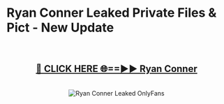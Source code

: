 # Ryan Conner Leaked Private Files & Pict - New Update
<br>
<div align="center">
<h2><a href="https://mediafilles.blogspot.com/?title=Ryan_Conner" rel="nofollow">🔴 CLICK HERE 🌐==►► Ryan Conner</a></h2>
<br>
<a href="https://mediafilles.blogspot.com/?title=Ryan_Conner" rel="nofollow" data-target="animated-image.originalLink"><img src="https://i.ibb.co.com/WyWwxjT/player-gif2.gif" alt="Ryan Conner Leaked OnlyFans" style="max-width: 100%; display: inline-block;" data-target="animated-image.originalImage"></a>
</div>
<br>